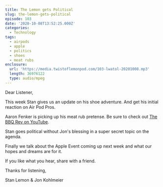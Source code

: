 ```yaml
---
title: The Lemon gets Political
slug: the-lemon-gets-political
episode: 103
date: '2020-10-08T13:52:25.000Z'
categories:
  - Technology
tags:
  - airpods
  - apple
  - politics
  - shoes
  - meat rubs
enclosure:
  url: 'https://media.twistoflemonpod.com/103-lwatol-20201008.mp3'
  length: 36976122
  type: audio/mpeg
---
```


Dear Listener,

This week Stan gives us an update on his shoe adventure. And get his initial reaction on Air Pod Pros.

Aaron Fenker is picking up his meat rub pretense. Be sure to check out [The BBQ Rev on YouTube](https://www.youtube.com/channel/UCggewclHIXhklyHezTmF6Sw).

Stan goes political without Jon's blessing in a super secret topic on the agenda.

Finally we talk about the Apple Event coming up next week and what our hopes and dreams are for it.

If you like what you hear, share with a friend.

Thanks for listening,

Stan Lemon & Jon Kohlmeier
